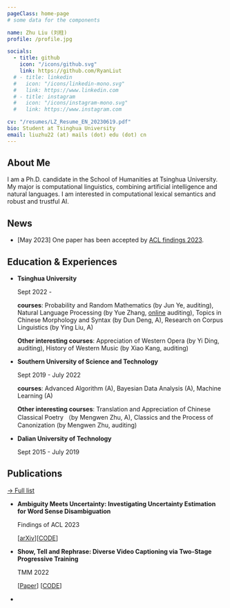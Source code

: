 ```yaml
---
pageClass: home-page
# some data for the components

name: Zhu Liu (刘柱)
profile: /profile.jpg

socials:
  - title: github
    icon: "/icons/github.svg"
    link: https://github.com/RyanLiut
  # - title: linkedin
  #   icon: "/icons/linkedin-mono.svg"
  #   link: https://www.linkedin.com
  # - title: instagram
  #   icon: "/icons/instagram-mono.svg"
  #   link: https://www.instagram.com

cv: "/resumes/LZ_Resume_EN_20230619.pdf"
bio: Student at Tsinghua University
email: liuzhu22 (at) mails (dot) edu (dot) cn
---
```


<ProfileSection :frontmatter="$page.frontmatter" />

## About Me

I am a Ph.D. candidate in the School of Humanities at Tsinghua University. My major is computational linguistics, combining artificial intelligence and natural languages. I am interested in computational lexical semantics and robust and trustful AI.


## News

- [May 2023] One paper has been accepted by [ACL findings 2023](https://2023.aclweb.org/).


## Education & Experiences

- **Tsinghua University** 

  Sept 2022 - 

  **courses**: Probability and Random Mathematics (by Jun Ye, auditing), Natural Language Processing (by Yue Zhang, [online](https://www.zhihu.com/education/video-course/1564218549538607104) auditing), Topics in Chinese Morphology and Syntax (by Dun Deng, A), Research on Corpus Linguistics (by Ying Liu, A)

  **Other interesting courses**: Appreciation of Western Opera (by Yi Ding, auditing), History of Western Music (by Xiao Kang, auditing)

- **Southern University of Science and Technology**

  Sept 2019 - July 2022

  **courses**: Advanced Algorithm (A), Bayesian Data Analysis (A), Machine Learning (A)

  **Other interesting courses**: Translation and Appreciation of Chinese Classical Poetry （by Mengwen Zhu, A), Classics and the Process of Canonization (by Mengwen Zhu, auditing)

- **Dalian University of Technology**

  Sept 2015 - July 2019


## Publications

[→ Full list](/projects/)

* **Ambiguity Meets Uncertainty: Investigating Uncertainty Estimation for Word Sense Disambiguation**

  Findings of ACL 2023

  [[arXiv](https://arxiv.org/abs/2305.13119)]\[[CODE](https://github.com/RyanLiut/WSD-UE)\]

* **Show, Tell and Rephrase: Diverse Video Captioning via Two-Stage Progressive Training**

  TMM 2022

  \[[Paper](https://ieeexplore.ieee.org/document/9999037)] [[CODE](https://github.com/RyanLiut/STR)]

<!-- ## Awards & Honors

### Contests -->

- 

<!-- Custom style for this page -->

<style lang="stylus">

.theme-container.home-page .page
  font-size 14px
  font-family "lucida grande", "lucida sans unicode", lucida, "Helvetica Neue", Helvetica, Arial, sans-serif;
  p
    margin 0 0 0.5rem
  p, ul, ol
    line-height normal
  a
    font-weight normal
  .theme-default-content:not(.custom) > h2
    margin-bottom 0.5rem
  .theme-default-content:not(.custom) > h2:first-child + p
    margin-top 0.5rem
  .theme-default-content:not(.custom) > h3
    padding-top 4rem

  /* Override */
  .md-card
    margin-top 0.5em
    .card-image
      padding 0.2rem
      img
        max-width 120px
        max-height 120px
    .card-content p
      -webkit-margin-after 0.2em

@media (max-width: 419px)
  .theme-container.home-page .page
    p, ul, ol
      line-height 1.5

    .md-card
      .card-image
        img 
          width 100%
          max-width 400px

</style>
